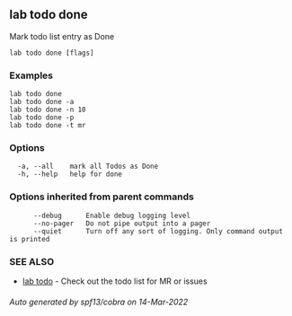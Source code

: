 ## lab todo done

Mark todo list entry as Done

```
lab todo done [flags]
```

### Examples

```
lab todo done
lab todo done -a
lab todo done -n 10
lab todo done -p
lab todo done -t mr
```

### Options

```
  -a, --all    mark all Todos as Done
  -h, --help   help for done
```

### Options inherited from parent commands

```
      --debug      Enable debug logging level
      --no-pager   Do not pipe output into a pager
      --quiet      Turn off any sort of logging. Only command output is printed
```

### SEE ALSO

* [lab todo](lab_todo.md)	 - Check out the todo list for MR or issues

###### Auto generated by spf13/cobra on 14-Mar-2022
